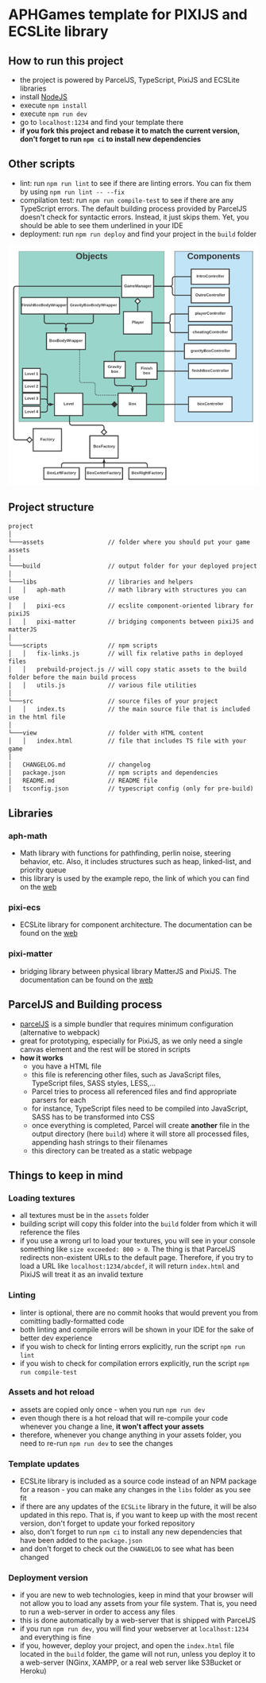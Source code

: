 # APHGames template for PIXIJS and ECSLite library

## How to run this project
- the project is powered by ParcelJS, TypeScript, PixiJS and ECSLite libraries
- install [NodeJS](https://nodejs.org/en/download/)
- execute `npm install`
- execute `npm run dev`
- go to `localhost:1234` and find your template there
- **if you fork this project and rebase it to match the current version, don't forget to run `npm ci` to install new dependencies**

## Other scripts
- lint: run `npm run lint` to see if there are linting errors. You can fix them by using `npm run lint -- --fix`
- compilation test: run `npm run compile-test` to see if there are any TypeScript errors. The default building process provided by ParcelJS doesn't check for syntactic errors. Instead, it just skips them. Yet, you should be able to see them underlined in your IDE
- deployment: run `npm run deploy` and find your project in the `build` folder

![Architecture](./diagram.png)

## Project structure

```
project
│
└───assets                  // folder where you should put your game assets
│   
└───build                   // output folder for your deployed project
│
└───libs                    // libraries and helpers
│   │   aph-math            // math library with structures you can use
│   │   pixi-ecs            // ecslite component-oriented library for pixiJS
│   │   pixi-matter         // bridging components between pixiJS and matterJS
│
└───scripts                 // npm scripts
│   │   fix-links.js        // will fix relative paths in deployed files
│   │   prebuild-project.js // will copy static assets to the build folder before the main build process
│   │   utils.js            // various file utilities
│
└───src                     // source files of your project
│   │   index.ts            // the main source file that is included in the html file
│
└───view                    // folder with HTML content
│   │   index.html          // file that includes TS file with your game
│
│   CHANGELOG.md            // changelog
│   package.json            // npm scripts and dependencies
│   README.md               // README file
│   tsconfig.json           // typescript config (only for pre-build)
```

## Libraries
### aph-math
- Math library with functions for pathfinding, perlin noise, steering behavior, etc. Also, it includes structures such as heap, linked-list, and priority queue
- this library is used by the example repo, the link of which you can find on the [web](https://aphgames.io/docs/niaph/intro)

### pixi-ecs
- ECSLite library for component architecture. The documentation can be found on the [web](https://aphgames.io/docs/niaph/tutorials/ecsdocs)

### pixi-matter
- bridging library between physical library MatterJS and PixiJS. The documentation can be found on the [web](https://aphgames.io/docs/niaph/tutorials/matterjs)

## ParcelJS and Building process
- [parcelJS](https://parceljs.org/) is a simple bundler that requires minimum configuration (alternative to webpack)
- great for prototyping, especially for PixiJS, as we only need a single canvas element and the rest will be stored in scripts
- **how it works**
  - you have a HTML file
  - this file is referencing other files, such as JavaScript files, TypeScript files, SASS styles, LESS,...
  - Parcel tries to process all referenced files and find appropriate parsers for each
  - for instance, TypeScript files need to be compiled into JavaScript, SASS has to be transformed into CSS
  - once everything is completed, Parcel will create **another** file in the output directory (here `build`) where it will store all processed files, appending hash strings to their filenames
  - this directory can be treated as a static webpage

## Things to keep in mind
### Loading textures
- all textures must be in the `assets` folder
- building script will copy this folder into the `build` folder from which it will reference the files
- if you use a wrong url to load your textures, you will see in your console something like `size exceeded: 800 > 0`. The thing is that ParcelJS redirects non-existent URLs to the default page. Therefore, if you try to load a URL like `localhost:1234/abcdef`, it will return `index.html` and PixiJS will treat it as an invalid texture

### Linting
- linter is optional, there are no commit hooks that would prevent you from comitting badly-formatted code
- both linting and compile errors will be shown in your IDE for the sake of better dev experience
- if you wish to check for linting errors explicitly, run the script `npm run lint`
- if you wish to check for compilation errors explicitly, run the script `npm run compile-test`

### Assets and hot reload
- assets are copied only once - when you run `npm run dev`
- even though there is a hot reload that will re-compile your code whenever you change a line, **it won't affect your assets**
- therefore, whenever you change anything in your assets folder, you need to re-run `npm run dev` to see the changes

### Template updates
- ECSLite library is included as a source code instead of an NPM package for a reason - you can make any changes in the `libs` folder as you see fit
- if there are any updates of the `ECSLite` library in the future, it will be also updated in this repo. That is, if you want to keep up with the most recent version, don't forget to update your forked repository
- also, don't forget to run `npm ci` to install any new dependencies that have been added to the `package.json`
- and don't forget to check out the `CHANGELOG` to see what has been changed

### Deployment version
- if you are new to web technologies, keep in mind that your browser will not allow you to load any assets from your file system. That is, you need to run a web-server in order to access any files
- this is done automatically by a web-server that is shipped with ParcelJS
- if you run `npm run dev`, you will find your webserver at `localhost:1234` and everything is fine
- if you, however, deploy your project, and open the `index.html` file located in the `build` folder, the game will not run, unless you deploy it to a web-server (NGinx, XAMPP, or a real web server like S3Bucket or Heroku)